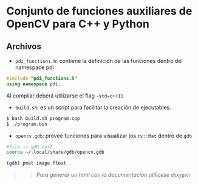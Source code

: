 # Conjunto de funciones auxiliares de OpenCV para C++ y Python


## Archivos
* `pdi_functions.h`: contiene la definición de las funciones dentro del namespace pdi
```c++
#include "pdi_functions.h"
using namespace pdi;
```
Al compilar deberá utilizarse el flag `-std=c++11`

* `build.sh`: es un script para facilitar la creación de ejecutables.
```sh
$ bash build.sh program.cpp
$ ./program.bin
```

* `opencv.gdb`: provee funciones para visualizar los `cv::Mat` dentro de `gdb`
```sh
#file ~/.gdb.init
source ~/.local/share/gdb/opencv.gdb
```
```sh
(gdb) pmat image float
```

>> _Para generar un html con la documentación utilícese `doxygen`_
